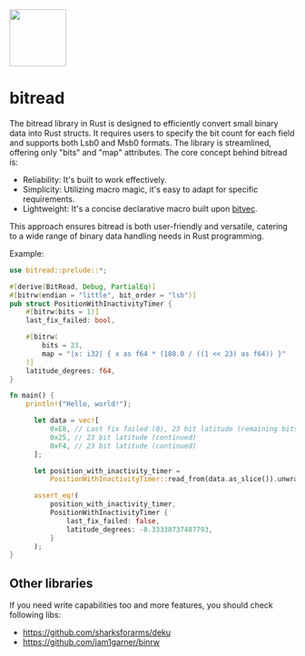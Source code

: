 <img src="https://github.com/tpisto/bitread/assets/226244/93251fe8-f790-4c57-84d0-58ebc14e1254" width="100px">

# bitread
The bitread library in Rust is designed to efficiently convert small binary data into Rust structs. It requires users to specify the bit count for each field and supports both Lsb0 and Msb0 formats. The library is streamlined, offering only "bits" and "map" attributes. The core concept behind bitread is:

- Reliability: It's built to work effectively.
- Simplicity: Utilizing macro magic, it's easy to adapt for specific requirements.
- Lightweight: It's a concise declarative macro built upon [bitvec](https://github.com/ferrilab/bitvec).

This approach ensures bitread is both user-friendly and versatile, catering to a wide range of binary data handling needs in Rust programming.

Example:
```rust
use bitread::prelude::*;

#[derive(BitRead, Debug, PartialEq)]
#[bitrw(endian = "little", bit_order = "lsb")]
pub struct PositionWithInactivityTimer {
    #[bitrw(bits = 1)]
    last_fix_failed: bool,

    #[bitrw(
        bits = 23,
        map = "|x: i32| { x as f64 * (180.0 / ((1 << 23) as f64)) }"
    )]
    latitude_degrees: f64,
}

fn main() {
    println!("Hello, world!");

      let data = vec![
          0xE8, // Last fix failed (0), 23 bit latitude (remaining bits)
          0x25, // 23 bit latitude (continued)
          0xF4, // 23 bit latitude (continued)
      ];

      let position_with_inactivity_timer =
          PositionWithInactivityTimer::read_from(data.as_slice()).unwrap();

      assert_eq!(
          position_with_inactivity_timer,
          PositionWithInactivityTimer {
              last_fix_failed: false,
              latitude_degrees: -8.33338737487793,
          }
      );
}
```
## Other libraries

If you need write capabilities too and more features, you should check following libs:
* https://github.com/sharksforarms/deku
* https://github.com/jam1garner/binrw

